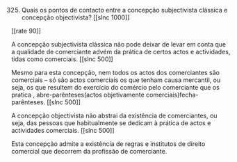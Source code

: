 
325. Quais os pontos de contacto entre a concepção subjectivista clássica e concepção objectivista?
[[slnc 1000]]

[[rate 90]]

A concepção subjectivista clássica não pode deixar de levar em conta que a qualidade de comerciante advém
da prática de certos actos e actividades, tidas como comerciais.
[[slnc 500]]

Mesmo para esta concepção, nem todos os actos dos comerciantes são comerciais – só são actos comerciais os que tenham causa mercantil, ou seja, os
que resultem do exercício do comércio pelo comerciante que os pratica , abre-parênteses(actos objetivamente comerciais)fecha-parênteses.
[[slnc 500]]

A concepção objectivista não abstrai da existência de comerciantes, ou seja, das pessoas que habitualmente
se dedicam à prática de actos e actividades comerciais.
[[slnc 500]]

Esta concepção admite a existência de regras e
institutos de direito comercial que decorrem da profissão de comerciante.
